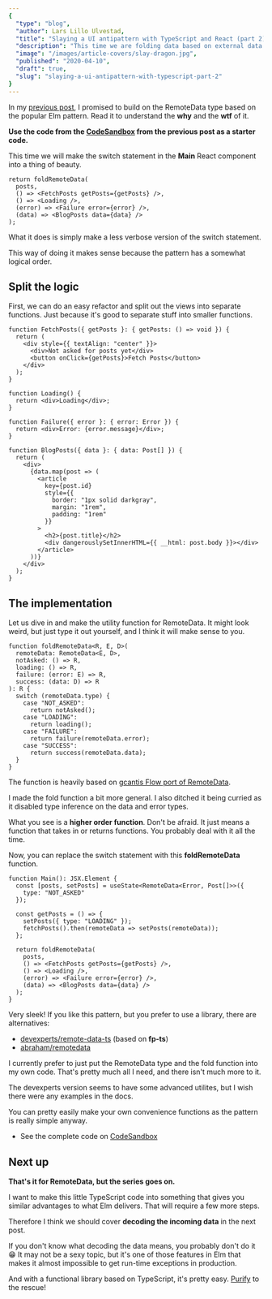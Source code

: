 ```yaml
---
{
  "type": "blog",
  "author": Lars Lillo Ulvestad,
  "title": "Slaying a UI antipattern with TypeScript and React (part 2)",
  "description": "This time we are folding data based on external data in a neat way.",
  "image": "/images/article-covers/slay-dragon.jpg",
  "published": "2020-04-10",
  "draft": true,
  "slug": "slaying-a-ui-antipattern-with-typescript-part-2"
}
---
```


In my [previous post](/blog/slaying-a-ui-antipattern-with-typescript), I promised to build on the RemoteData type based on the popular Elm pattern. Read it to understand the **why** and the **wtf** of it. 

**Use the code from the [CodeSandbox](https://codesandbox.io/s/remotedata-with-typescript-and-react-77dci) from the previous post as a starter code.**

This time we will make the switch statement in the **Main** React component into a thing of beauty.


```tsx
return foldRemoteData(
  posts,
  () => <FetchPosts getPosts={getPosts} />,
  () => <Loading />,
  (error) => <Failure error={error} />,
  (data) => <BlogPosts data={data} />
);
```

What it does is simply make a less verbose version of the switch statement.

This way of doing it makes sense because the pattern has a somewhat logical order.

## Split the logic

First, we can do an easy refactor and split out the views into separate functions. Just because it's good to separate stuff into smaller functions.

```tsx
function FetchPosts({ getPosts }: { getPosts: () => void }) {
  return (
    <div style={{ textAlign: "center" }}>
      <div>Not asked for posts yet</div>
      <button onClick={getPosts}>Fetch Posts</button>
    </div>
  );
}

function Loading() {
  return <div>Loading</div>;
}

function Failure({ error }: { error: Error }) {
  return <div>Error: {error.message}</div>;
}

function BlogPosts({ data }: { data: Post[] }) {
  return (
    <div>
      {data.map(post => (
        <article
          key={post.id}
          style={{
            border: "1px solid darkgray",
            margin: "1rem",
            padding: "1rem"
          }}
        >
          <h2>{post.title}</h2>
          <div dangerouslySetInnerHTML={{ __html: post.body }}></div>
        </article>
      ))}
    </div>
  );
}
```

## The implementation

Let us dive in and make the utility function for RemoteData. It might look weird, but just type it out yourself, and I think it will make sense to you.

```tsx
function foldRemoteData<R, E, D>(
  remoteData: RemoteData<E, D>,
  notAsked: () => R,
  loading: () => R,
  failure: (error: E) => R,
  success: (data: D) => R
): R {
  switch (remoteData.type) {
    case "NOT_ASKED":
      return notAsked();
    case "LOADING":
      return loading();
    case "FAILURE":
      return failure(remoteData.error);
    case "SUCCESS":
      return success(remoteData.data);
  }
}
```

The function is heavily based on [gcantis Flow port of RemoteData](https://medium.com/@gcanti/slaying-a-ui-antipattern-with-flow-5eed0cfb627b). 

I made the fold function a bit more general. I also ditched it being curried as it disabled type inference on the data and error types.

What you see is a **higher order function**. Don't be afraid. It just means a function that takes in or returns functions. You probably deal with it all the time.

Now, you can replace the switch statement with this **foldRemoteData** function.

```tsx
function Main(): JSX.Element {
  const [posts, setPosts] = useState<RemoteData<Error, Post[]>>({
    type: "NOT_ASKED"
  });

  const getPosts = () => {
    setPosts({ type: "LOADING" });
    fetchPosts().then(remoteData => setPosts(remoteData));
  };

  return foldRemoteData(
    posts,
    () => <FetchPosts getPosts={getPosts} />,
    () => <Loading />,
    (error) => <Failure error={error} />,
    (data) => <BlogPosts data={data} />
  );
}
```

Very sleek! If you like this pattern, but you prefer to use a library, there are alternatives:

- [devexperts/remote-data-ts](https://github.com/devexperts/remote-data-ts) (based on **fp-ts**)
- [abraham/remotedata](https://github.com/abraham/remotedata)

I currently prefer to just put the RemoteData type and the fold function into my own code. That's pretty much all I need, and there isn't much more to it.

The devexperts version seems to have some advanced utilites, but I wish there were any examples in the docs.

You can pretty easily make your own convenience functions as the pattern is really simple anyway.

- See the complete code on [CodeSandbox](https://codesandbox.io/s/remotedata-with-typescript-and-react-part-2-hlu4v?file=/src/index.tsx)

## Next up

**That's it for RemoteData, but the series goes on.**

I want to make this little TypeScript code into something that gives you similar advantages to what Elm delivers. That will require a few more steps.

Therefore I think we should cover **decoding the incoming data** in the next post.

If you don't know what decoding the data means, you probably don't do it 😁 It may not be a sexy topic, but it's one of those features in Elm that makes it almost impossible to get run-time exceptions in production. 

And with a functional library based on TypeScript, it's pretty easy. [Purify](https://gigobyte.github.io/purify/) to the rescue!